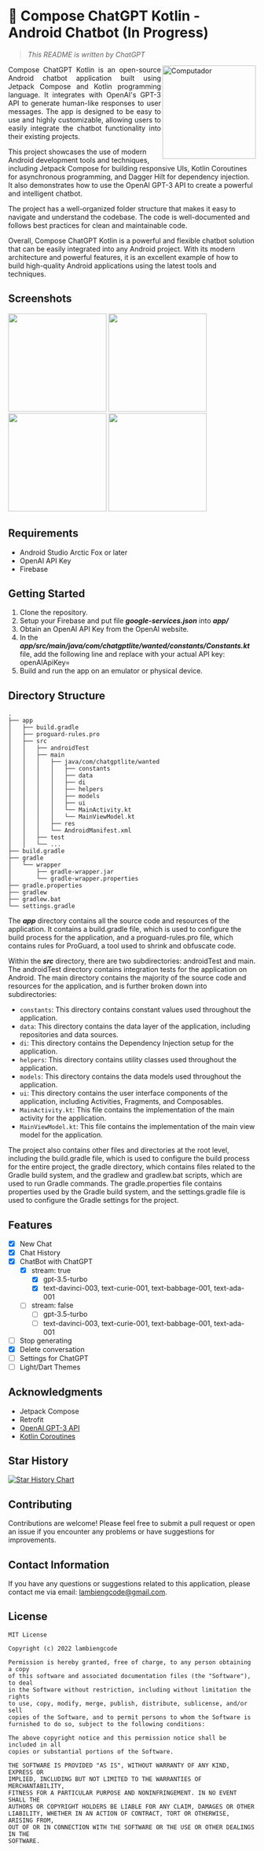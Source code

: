# :lion: Compose ChatGPT Kotlin - Android Chatbot (In Progress) 
> _This README is written by ChatGPT_

<p align="justify">
<img src="https://res.cloudinary.com/apideck/image/upload/v1672442492/marketplaces/ckhg56iu1mkpc0b66vj7fsj3o/listings/-4-ans_frontend_assets.images.poe.app_icon.png-26-8aa0a2e5f237894d_tbragv.png?raw=true" width="190px" height=auto align="right" alt="Computador"/>
Compose ChatGPT Kotlin is an open-source Android chatbot application built using Jetpack Compose and Kotlin programming language. It integrates with OpenAI's GPT-3 API to generate human-like responses to user messages. The app is designed to be easy to use and highly customizable, allowing users to easily integrate the chatbot functionality into their existing projects.

This project showcases the use of modern Android development tools and techniques, including Jetpack Compose for building responsive UIs, Kotlin Coroutines for asynchronous programming, and Dagger Hilt for dependency injection. It also demonstrates how to use the OpenAI GPT-3 API to create a powerful and intelligent chatbot.<br/>

The project has a well-organized folder structure that makes it easy to navigate and understand the codebase. The code is well-documented and follows best practices for clean and maintainable code.<br/>

Overall, Compose ChatGPT Kotlin is a powerful and flexible chatbot solution that can be easily integrated into any Android project. With its modern architecture and powerful features, it is an excellent example of how to build high-quality Android applications using the latest tools and techniques.
</p>

## Screenshots

<p>
<img src="https://github.com/lambiengcode/compose_chatgpt_kotlin/blob/main/screenshots/demo_chatgpt_lite.gif?raw=true" width="200px"/>
<img src="https://github.com/lambiengcode/compose_chatgpt_kotlin/blob/main/screenshots/demo_1.jpeg?raw=true" width="200px"/>
<img src="https://github.com/lambiengcode/compose_chatgpt_kotlin/blob/main/screenshots/demo_2.jpeg?raw=true" width="200px"/>
<img src="https://github.com/lambiengcode/compose_chatgpt_kotlin/blob/main/screenshots/demo_3.jpg?raw=true" width="200px"/>
</p>


## Requirements
- Android Studio Arctic Fox or later
- OpenAI API Key
- Firebase


## Getting Started

1. Clone the repository.
2. Setup your Firebase and put file ***google-services.json*** into ***app/***
3. Obtain an OpenAI API Key from the OpenAI website.
4. In the ***app/src/main/java/com/chatgptlite/wanted/constants/Constants.kt*** file, add the following line and replace <your-api-key> with your actual API key:
openAIApiKey=<your-api-key>
5. Build and run the app on an emulator or physical device.

## Directory Structure

```terminal
.
├── app
│   ├── build.gradle
│   ├── proguard-rules.pro
│   ├── src
│   │   ├── androidTest
│   │   ├── main
│   │   │   ├── java/com/chatgptlite/wanted
│   │   │   │   ├── constants
│   │   │   │   ├── data
│   │   │   │   ├── di
│   │   │   │   ├── helpers
│   │   │   │   ├── models
│   │   │   │   ├── ui
│   │   │   │   └── MainActivity.kt
│   │   │   │   └── MainViewModel.kt
│   │   │   ├── res
│   │   │   └── AndroidManifest.xml
│   │   ├── test
│   │   └── ...
├── build.gradle
├── gradle
│   └── wrapper
│       ├── gradle-wrapper.jar
│       └── gradle-wrapper.properties
├── gradle.properties
├── gradlew
├── gradlew.bat
└── settings.gradle
```

The ***app*** directory contains all the source code and resources of the application. It contains a build.gradle file, which is used to configure the build process for the application, and a proguard-rules.pro file, which contains rules for ProGuard, a tool used to shrink and obfuscate code.

Within the ***src*** directory, there are two subdirectories: androidTest and main. The androidTest directory contains integration tests for the application on Android. The main directory contains the majority of the source code and resources for the application, and is further broken down into subdirectories:

- `constants`: This directory contains constant values used throughout the application.
- `data`: This directory contains the data layer of the application, including repositories and data sources.
- `di`: This directory contains the Dependency Injection setup for the application.
- `helpers`: This directory contains utility classes used throughout the application.
- `models`: This directory contains the data models used throughout the application.
- `ui`: This directory contains the user interface components of the application, including Activities, Fragments, and Composables.
- `MainActivity.kt`: This file contains the implementation of the main activity for the application.
- `MainViewModel.kt`: This file contains the implementation of the main view model for the application.

The project also contains other files and directories at the root level, including the build.gradle file, which is used to configure the build process for the entire project, the gradle directory, which contains files related to the Gradle build system, and the gradlew and gradlew.bat scripts, which are used to run Gradle commands. The gradle.properties file contains properties used by the Gradle build system, and the settings.gradle file is used to configure the Gradle settings for the project.

## Features

- [x] New Chat
- [x] Chat History
- [x] ChatBot with ChatGPT
  - [x] stream: true
    - [x] gpt-3.5-turbo
    - [x] text-davinci-003, text-curie-001, text-babbage-001, text-ada-001
  - [ ] stream: false
    - [ ] gpt-3.5-turbo
    - [ ] text-davinci-003, text-curie-001, text-babbage-001, text-ada-001
- [ ] Stop generating
- [x] Delete conversation
- [ ] Settings for ChatGPT
- [ ] Light/Dart Themes

## Acknowledgments
- Jetpack Compose
- Retrofit
- [OpenAI GPT-3 API](https://beta.openai.com/docs/api-reference/introduction)
- [Kotlin Coroutines](https://kotlinlang.org/docs/coroutines-overview.html)

## Star History

[![Star History Chart](https://api.star-history.com/svg?repos=lambiengcode/compose-chatgpt-kotlin-android-chatbot&type=Date)](https://star-history.com/#lambiengcode/compose-chatgpt-kotlin-android-chatbot&Date)

## Contributing
Contributions are welcome! Please feel free to submit a pull request or open an issue if you encounter any problems or have suggestions for improvements.

## Contact Information

If you have any questions or suggestions related to this application, please contact me via email: lambiengcode@gmail.com.

## License

```terminal
MIT License

Copyright (c) 2022 lambiengcode

Permission is hereby granted, free of charge, to any person obtaining a copy
of this software and associated documentation files (the "Software"), to deal
in the Software without restriction, including without limitation the rights
to use, copy, modify, merge, publish, distribute, sublicense, and/or sell
copies of the Software, and to permit persons to whom the Software is
furnished to do so, subject to the following conditions:

The above copyright notice and this permission notice shall be included in all
copies or substantial portions of the Software.

THE SOFTWARE IS PROVIDED "AS IS", WITHOUT WARRANTY OF ANY KIND, EXPRESS OR
IMPLIED, INCLUDING BUT NOT LIMITED TO THE WARRANTIES OF MERCHANTABILITY,
FITNESS FOR A PARTICULAR PURPOSE AND NONINFRINGEMENT. IN NO EVENT SHALL THE
AUTHORS OR COPYRIGHT HOLDERS BE LIABLE FOR ANY CLAIM, DAMAGES OR OTHER
LIABILITY, WHETHER IN AN ACTION OF CONTRACT, TORT OR OTHERWISE, ARISING FROM,
OUT OF OR IN CONNECTION WITH THE SOFTWARE OR THE USE OR OTHER DEALINGS IN THE
SOFTWARE.
```
